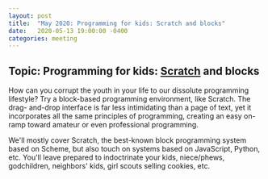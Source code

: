 ```yaml
---
layout: post
title:  "May 2020: Programming for kids: Scratch and blocks" 
date:   2020-05-13 19:00:00 -0400
categories: meeting
---
```



## Topic: Programming for kids: [Scratch](https://scratch.mit.edu/) and blocks 

How can you corrupt the youth in your life to our 
dissolute programming lifestyle?  Try a block-based
programming environment, like Scratch.  The drag- 
and-drop interface is far less intimidating 
than a page of text, yet it incorporates all the same 
principles of programming, creating an easy on-ramp 
toward amateur or even professional programming.  

We'll mostly cover Scratch, the best-known block 
programming system based on Scheme, but also touch on 
systems based on JavaScript, Python, etc.
You'll leave prepared to indoctrinate your kids, 
niece/phews, godchildren, neighbors' kids, girl scouts 
selling cookies, etc.
